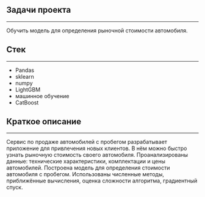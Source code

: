 ## Задачи проекта
_______________________________________________________________________________________________________________________________

Обучить модель для определения рыночной стоимости автомобиля. 

## Стек
_______________________________________________________________________________________________________________________________

- Pandas
- sklearn
- numpy
- LightGBM
- машинное обучение
- CatBoost

## Краткое описание
_______________________________________________________________________________________________________________________________

Сервис по продаже автомобилей с пробегом разрабатывает приложение для привлечения новых клиентов. В нём можно быстро узнать рыночную стоимость своего автомобиля. 
Проанализированы данные: технические характеристики, комплектации и цены автомобилей. Построена модель для определения стоимости автомобиля с пробегом.
Использованы численные методы, приближённые вычисления, оценка сложности алгоритма, градиентный спуск.
